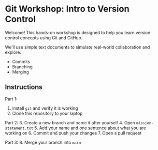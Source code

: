 # Git Workshop: Intro to Version Control

Welcome! This hands-on workshop is designed to help you learn version control concepts using Git and GitHub.

We'll use simple text documents to simulate real-world collaboration and explore:
- Commits
- Branching
- Merging

## Instructions

Part 1:
1. Install `git` and verify it is working
2. Clone this repository to your laptop

Part 2:
3. Create a new branch and name it after yourself
4. Open `mission-statement.txt`
5. Add your name and one sentence about what you are working on
6. Commit and push your changes
7. Open a pull request

Part 3:
8. Merge your branch into `main`
